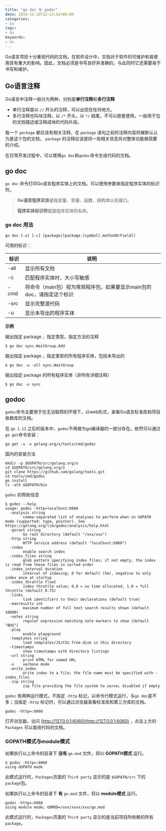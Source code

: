```yaml
---
title: "go doc 与 godoc"
date: 2019-11-19T12:13:52+08:00
categories:
- Go
tags:
- Go
keywords:
- Go
---
```


Go语言项目十分重视代码的文档，在软件设计中，文档对于软件的可维护和易使用具有重大的影响。因此，文档必须是书写良好并准确的，与此同时它还需要易于书写和维护。

<!--more-->

## Go语言注释

Go语言中注释一般分为两种，分别是**单行注释**和**多行注释**

* 单行注释是以 `//` 开头的注释，可以出现在任何地方。
* 多行注释也叫块注释，以 `/*` 开头，以 `*/` 结尾，不可以嵌套使用，一般用于包的文档描述或注释成块的代码片段。

每一个 `package` 都应该有相关注释，在 `package` 语句之前的注释内容将被默认认为是这个包的文档， `package` 的注释应该提供一些相关信息并对整体功能做简要的介绍。

在日常开发过程中，可以使用`go doc`和`godoc`命令生成代码的文档。

## go doc

`go doc` 命令打印Go语言程序实体上的文档。可以使用参数来指定程序实体的标识符。

> **Go语言程序实体**是指变量、常量、函数、结构体以及接口。
>
> **程序实体标识符**就是程序实体的名称。

### go doc 用法

```plaintext
go doc [-u] [-c] [package|[package.]symbol[.methodOrField]]
```

可用的标识：

| 标识 | 说明                                                                  |
| ---- | --------------------------------------------------------------------- |
| -all | 显示所有文档                                                          |
| -c   | 匹配程序实体时，大小写敏感                                            |
| -cmd | 将命令（main包）视为常规程序包，如果要显示main包的doc，请指定这个标识 |
| -src | 显示完整源代码                                                        |
| -u   | 显示未导出的程序实体                                                  |

**示例**

输出指定 package ，指定类型，指定方法的注释

```plaintext
$ go doc sync.WaitGroup.Add
```

输出指定 package ，指定类型的所有程序实体，包括未导出的

```plaintext
$ go doc -u -all sync.WaitGroup
```

输出指定 package 的所有程序实体（非所有详细注释）

```plaintext
$ go doc -u sync
```

## godoc

`godoc`命令主要用于在无法联网的环境下，以web形式，查看Go语言标准库和项目依赖库的文档。

在 `go 1.12` 之后的版本中，`godoc`不再做为go编译器的一部分存在。依然可以通过`go get`命令安装：

```plaintext
go get -u -v golang.org/x/tools/cmd/godoc
```

国内的安装方法

```plaintext
mkdir -p $GOPATH/src/golang.org/x
cd $GOPATH/src/golang.org/x
git clone https://github.com/golang/tools.git
cd tools/cmd/godoc
go install 
ls -alh $GOPATH/bin
```

`godoc` 的帮助信息

```plaintext
$ godoc --help
usage: godoc -http=localhost:6060
  -analysis string
        comma-separated list of analyses to perform when in GOPATH mode (supported: type, pointer). See https://golang.org/lib/godoc/analysis/help.html
  -goroot string
        Go root directory (default "/xxx/xxx")
  -http string
        HTTP service address (default "localhost:6060")
  -index
        enable search index
  -index_files string
        glob pattern specifying index files; if not empty, the index is read from these files in sorted order
  -index_interval duration
        interval of indexing; 0 for default (5m), negative to only index once at startup
  -index_throttle float
        index throttle value; 0.0 = no time allocated, 1.0 = full throttle (default 0.75)
  -links
        link identifiers to their declarations (default true)
  -maxresults int
        maximum number of full text search results shown (default 10000)
  -notes string
        regular expression matching note markers to show (default "BUG")
  -play
        enable playground
  -templates string
        load templates/JS/CSS from disk in this directory
  -timestamps
        show timestamps with directory listings
  -url string
        print HTML for named URL
  -v    verbose mode
  -write_index
        write index to a file; the file name must be specified with -index_files
  -zip string
        zip file providing the file system to serve; disabled if empty

```

`godoc` 有两种运行模式，不指定 `-http` 标记，以命令行模式运行，与`go doc`差不多；当指定 `-http` 标记时，可以通过浏览器查看标准库和第三方库的文档。

```plaintext
godoc -http=:6060
```

打开浏览器，访问 [http://127.0.0.1:6060](http://127.0.0.1:6060) ，点击上方的 `Packages` 可以查阅代码的文档。

### GOPATH模式与module模式

如果执行以上命令的目录下 **没有** `go.mod` 文件，将以 **GOPATH模式** 运行。

```plaintext
$ godoc -http=:6060
using GOPATH mode
```

此模式运行时，`Packages`页面的 `Third party` 显示的是 `$GOPATH/src` 下的`package`包。

如果执行以上命令的目录下 **有** `go.mod` 文件，将以 **module模式** 运行。

```plaintext
godoc -http=:6060
using module mode; GOMOD=/xxx/xxxx/xxx/go.mod
```

此模式运行时，`Packages`页面的 `Third party` 显示的是当前项目所依赖的所有`package`。
